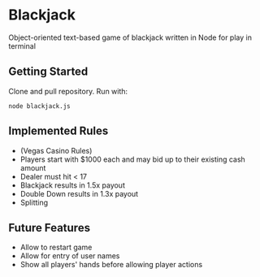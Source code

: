 # Blackjack

Object-oriented text-based game of blackjack written in Node for play in terminal

## Getting Started

Clone and pull repository.  Run with:

```
node blackjack.js
```

## Implemented Rules 

* (Vegas Casino Rules)
* Players start with $1000 each and may bid up to their existing cash amount 
* Dealer must hit < 17
* Blackjack results in 1.5x payout
* Double Down results in 1.3x payout
* Splitting

## Future Features

* Allow to restart game
* Allow for entry of user names
* Show all players' hands before allowing player actions